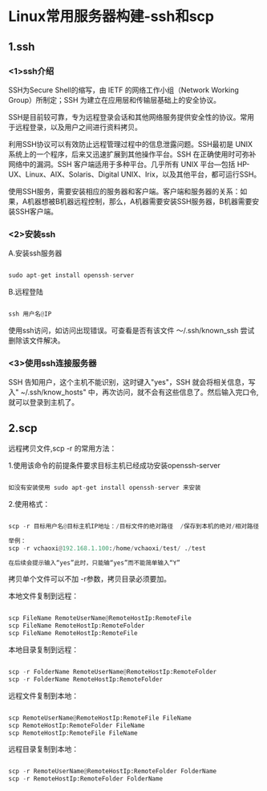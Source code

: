 # Linux常用服务器构建-ssh和scp

## 1.ssh

### <1>ssh介绍

SSH为Secure Shell的缩写，由 IETF 的网络工作小组（Network Working Group）所制定；SSH 为建立在应用层和传输层基础上的安全协议。

SSH是目前较可靠，专为远程登录会话和其他网络服务提供安全性的协议。常用于远程登录，以及用户之间进行资料拷贝。

利用SSH协议可以有效防止远程管理过程中的信息泄露问题。SSH最初是 UNIX 系统上的一个程序，后来又迅速扩展到其他操作平台。SSH 在正确使用时可弥补网络中的漏洞。SSH 客户端适用于多种平台。几乎所有 UNIX 平台—包括 HP-UX、Linux、AIX、Solaris、Digital UNIX、Irix，以及其他平台，都可运行SSH。

使用SSH服务，需要安装相应的服务器和客户端。客户端和服务器的关系：如果，A机器想被B机器远程控制，那么，A机器需要安装SSH服务器，B机器需要安装SSH客户端。

### <2>安装ssh

A.安装ssh服务器

```python

sudo apt-get install openssh-server

```

B.远程登陆

```python

ssh 用户名@IP

```

使用ssh访问，如访问出现错误。可查看是否有该文件 ～/.ssh/known_ssh 尝试删除该文件解决。

### <3>使用ssh连接服务器

SSH 告知用户，这个主机不能识别，这时键入"yes"，SSH 就会将相关信息，写入" ~/.ssh/know_hosts" 中，再次访问，就不会有这些信息了。然后输入完口令,就可以登录到主机了。

## 2.scp

远程拷贝文件,scp -r 的常用方法：

1.使用该命令的前提条件要求目标主机已经成功安装openssh-server

```python

如没有安装使用 sudo apt-get install openssh-server 来安装

```

2.使用格式：

```python

scp -r 目标用户名@目标主机IP地址：/目标文件的绝对路径  /保存到本机的绝对/相对路径

举例：
scp -r vchaoxi@192.168.1.100:/home/vchaoxi/test/ ./test

在后续会提示输入“yes”此时，只能输“yes”而不能简单输入“Y”

```

拷贝单个文件可以不加 -r参数，拷贝目录必须要加。

本地文件复制到远程：

```python

scp FileName RemoteUserName@RemoteHostIp:RemoteFile
scp FileName RemoteHostIp:RemoteFolder
scp FileName RemoteHostIp:RemoteFile

```

本地目录复制到远程：

```python

scp -r FolderName RemoteUserName@RemoteHostIp:RemoteFolder
scp -r FolderName RemoteHostIp:RemoteFolder

```

远程文件复制到本地：

```python

scp RemoteUserName@RemoteHostIp:RemoteFile FileName
scp RemoteHostIp:RemoteFolder FileName
scp RemoteHostIp:RemoteFile FileName

```

远程目录复制到本地：

```python

scp -r RemoteUserName@RemoteHostIp:RemoteFolder FolderName
scp -r RemoteHostIp:RemoteFolder FolderName

```

